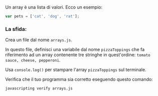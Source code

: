 Un array è una lista di valori. Ecco un esempio:

```js
var pets = ['cat', 'dog', 'rat'];
```

### La sfida:

Crea un file dal nome `arrays.js`.

In questo file, definisci una variabile dal nome `pizzaToppings` che fa riferimento ad un array contenente tre stringhe in quest'ordine: `tomato sauce, cheese, pepperoni`.

Usa `console.log()` per stampare l'array `pizzaToppings` sul terminale.

Verifica che il tuo programma sia corretto eseguendo questo comando:

```bash
javascripting verify arrays.js
```
